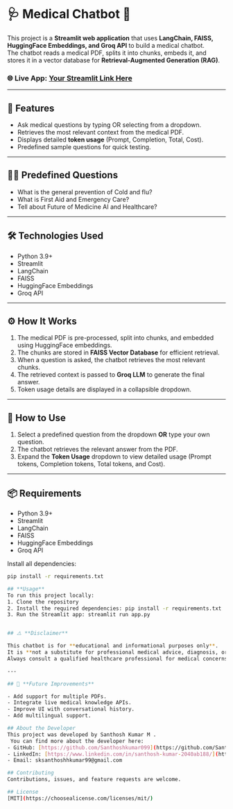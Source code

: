 # 🩺 Medical Chatbot 🤖  

This project is a **Streamlit web application** that uses **LangChain, FAISS, HuggingFace Embeddings, and Groq API** to build a medical chatbot.  
The chatbot reads a medical PDF, splits it into chunks, embeds it, and stores it in a vector database for **Retrieval-Augmented Generation (RAG)**.  

### 🌐 Live App: [Your Streamlit Link Here]([(https://medicalchatbot-n7xzpc4cghrcgh57unw3fz.streamlit.app/)])  

---

## 🚀 Features  

- Ask medical questions by typing OR selecting from a dropdown.  
- Retrieves the most relevant context from the medical PDF.  
- Displays detailed **token usage** (Prompt, Completion, Total, Cost).  
- Predefined sample questions for quick testing.  

---

## 🧑‍⚕️ Predefined Questions  

- What is the general prevention of Cold and flu?  
- What is First Aid and Emergency Care?  
- Tell about Future of Medicine AI and Healthcare?  

---

## 🛠 Technologies Used  

- Python 3.9+  
- Streamlit  
- LangChain  
- FAISS  
- HuggingFace Embeddings  
- Groq API  

---

## ⚙️ How It Works  

1. The medical PDF is pre-processed, split into chunks, and embedded using HuggingFace embeddings.  
2. The chunks are stored in **FAISS Vector Database** for efficient retrieval.  
3. When a question is asked, the chatbot retrieves the most relevant chunks.  
4. The retrieved context is passed to **Groq LLM** to generate the final answer.  
5. Token usage details are displayed in a collapsible dropdown.  

---

## 💬 How to Use  

1. Select a predefined question from the dropdown **OR** type your own question.  
2. The chatbot retrieves the relevant answer from the PDF.  
3. Expand the **Token Usage** dropdown to view detailed usage (Prompt tokens, Completion tokens, Total tokens, and Cost).  

---

## 📦 Requirements  

- Python 3.9+  
- Streamlit  
- LangChain  
- FAISS  
- HuggingFace Embeddings  
- Groq API  

Install all dependencies:  
```bash
pip install -r requirements.txt

## **Usage**
To run this project locally:
1. Clone the repository
2. Install the required dependencies: pip install -r requirements.txt
3. Run the Streamlit app: streamlit run app.py


## ⚠️ **Disclaimer**  

This chatbot is for **educational and informational purposes only**.  
It is **not a substitute for professional medical advice, diagnosis, or treatment**.  
Always consult a qualified healthcare professional for medical concerns.  

---

## 🔮 **Future Improvements**  

- Add support for multiple PDFs.  
- Integrate live medical knowledge APIs.  
- Improve UI with conversational history.  
- Add multilingual support.

## About the Developer
This project was developed by Santhosh Kumar M .
 You can find more about the developer here:
- GitHub: [https://github.com/Santhoshkumar099](https://github.com/Santhoshkumar099)
- LinkedIn: [https://www.linkedin.com/in/santhosh-kumar-2040ab188/](https://www.linkedin.com/in/santhosh-kumar-2040ab188/)
- Email: sksanthoshhkumar99@gmail.com

## Contributing
Contributions, issues, and feature requests are welcome.

## License
[MIT](https://choosealicense.com/licenses/mit/)


